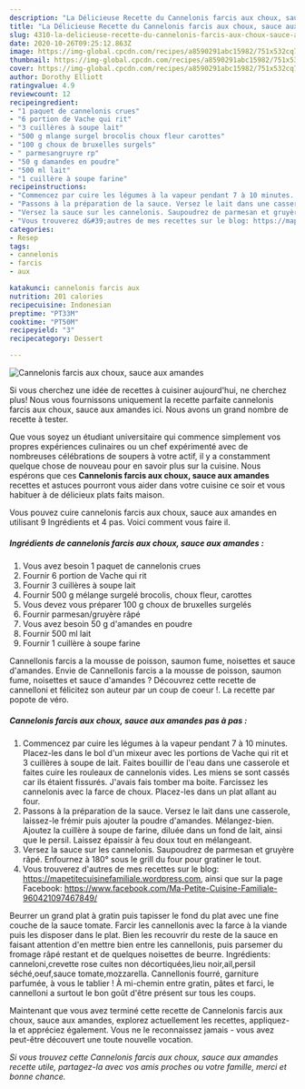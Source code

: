 ```yaml
---
description: "La Délicieuse Recette du Cannelonis farcis aux choux, sauce aux amandes"
title: "La Délicieuse Recette du Cannelonis farcis aux choux, sauce aux amandes"
slug: 4310-la-delicieuse-recette-du-cannelonis-farcis-aux-choux-sauce-aux-amandes
date: 2020-10-26T09:25:12.863Z
image: https://img-global.cpcdn.com/recipes/a8590291abc15982/751x532cq70/cannelonis-farcis-aux-choux-sauce-aux-amandes-photo-principale-de-la-recette.jpg
thumbnail: https://img-global.cpcdn.com/recipes/a8590291abc15982/751x532cq70/cannelonis-farcis-aux-choux-sauce-aux-amandes-photo-principale-de-la-recette.jpg
cover: https://img-global.cpcdn.com/recipes/a8590291abc15982/751x532cq70/cannelonis-farcis-aux-choux-sauce-aux-amandes-photo-principale-de-la-recette.jpg
author: Dorothy Elliott
ratingvalue: 4.9
reviewcount: 12
recipeingredient:
- "1 paquet de cannelonis crues"
- "6 portion de Vache qui rit"
- "3 cuillères à soupe lait"
- "500 g mlange surgel brocolis choux fleur carottes"
- "100 g choux de bruxelles surgels"
- " parmesangruyre rp"
- "50 g damandes en poudre"
- "500 ml lait"
- "1 cuillère à soupe farine"
recipeinstructions:
- "Commencez par cuire les légumes à la vapeur pendant 7 à 10 minutes. Placez-les dans le bol d&#39;un mixeur avec les portions de Vache qui rit et 3 cuillères à soupe de lait. Faites bouillir de l&#39;eau dans une casserole et faites cuire les rouleaux de cannelonis vides. Les miens se sont cassés car ils étaient fissurés. J&#39;avais fais tomber ma boite. Farcissez les cannelonis avec la farce de choux. Placez-les dans un plat allant au four."
- "Passons à la préparation de la sauce. Versez le lait dans une casserole, laissez-le frémir puis ajouter la poudre d&#39;amandes. Mélangez-bien. Ajoutez la cuillère à soupe de farine, diluée dans un fond de lait, ainsi que le persil. Laissez épaissir à feu doux tout en mélangeant."
- "Versez la sauce sur les cannelonis. Saupoudrez de parmesan et gruyère râpé. Enfournez à 180° sous le grill du four pour gratiner le tout."
- "Vous trouverez d&#39;autres de mes recettes sur le blog: https://mapetitecuisinefamiliale.wordpress.com, ainsi que sur la page Facebook: https://www.facebook.com/Ma-Petite-Cuisine-Familiale-960421097467849/"
categories:
- Resep
tags:
- cannelonis
- farcis
- aux

katakunci: cannelonis farcis aux 
nutrition: 201 calories
recipecuisine: Indonesian
preptime: "PT33M"
cooktime: "PT50M"
recipeyield: "3"
recipecategory: Dessert

---
```



![Cannelonis farcis aux choux, sauce aux amandes](https://img-global.cpcdn.com/recipes/a8590291abc15982/751x532cq70/cannelonis-farcis-aux-choux-sauce-aux-amandes-photo-principale-de-la-recette.jpg)

Si vous cherchez une idée de recettes à cuisiner aujourd'hui, ne cherchez plus! Nous vous fournissons uniquement la recette parfaite cannelonis farcis aux choux, sauce aux amandes ici. Nous avons un grand nombre de recette à tester.

Que vous soyez un étudiant universitaire qui commence simplement vos propres expériences culinaires ou un chef expérimenté avec de nombreuses célébrations de soupers à votre actif, il y a constamment quelque chose de nouveau pour en savoir plus sur la cuisine. Nous espérons que ces <strong> Cannelonis farcis aux choux, sauce aux amandes </strong> recettes et astuces pourront vous aider dans votre cuisine ce soir et vous habituer à de délicieux plats faits maison.

<!--inarticleads1-->

Vous pouvez cuire cannelonis farcis aux choux, sauce aux amandes en utilisant 9 Ingrédients et 4 pas. Voici comment vous faire il.

##### Ingrédients de cannelonis farcis aux choux, sauce aux amandes :

1. Vous avez besoin 1 paquet de cannelonis crues
1. Fournir 6 portion de Vache qui rit
1. Fournir 3 cuillères à soupe lait
1. Fournir 500 g mélange surgelé brocolis, choux fleur, carottes
1. Vous devez vous préparer 100 g choux de bruxelles surgelés
1. Fournir  parmesan/gruyère râpé
1. Vous avez besoin 50 g d&#39;amandes en poudre
1. Fournir 500 ml lait
1. Fournir 1 cuillère à soupe farine


Cannellonis farcis a la mousse de poisson, saumon fume, noisettes et sauce d&#39;amandes. Envie de Cannellonis farcis a la mousse de poisson, saumon fume, noisettes et sauce d&#39;amandes ? Découvrez cette recette de cannelloni et félicitez son auteur par un coup de coeur !. La recette par popote de véro. 

<!--inarticleads2-->

##### Cannelonis farcis aux choux, sauce aux amandes pas à pas :

1. Commencez par cuire les légumes à la vapeur pendant 7 à 10 minutes. Placez-les dans le bol d&#39;un mixeur avec les portions de Vache qui rit et 3 cuillères à soupe de lait. Faites bouillir de l&#39;eau dans une casserole et faites cuire les rouleaux de cannelonis vides. Les miens se sont cassés car ils étaient fissurés. J&#39;avais fais tomber ma boite. Farcissez les cannelonis avec la farce de choux. Placez-les dans un plat allant au four.
1. Passons à la préparation de la sauce. Versez le lait dans une casserole, laissez-le frémir puis ajouter la poudre d&#39;amandes. Mélangez-bien. Ajoutez la cuillère à soupe de farine, diluée dans un fond de lait, ainsi que le persil. Laissez épaissir à feu doux tout en mélangeant.
1. Versez la sauce sur les cannelonis. Saupoudrez de parmesan et gruyère râpé. Enfournez à 180° sous le grill du four pour gratiner le tout.
1. Vous trouverez d&#39;autres de mes recettes sur le blog: https://mapetitecuisinefamiliale.wordpress.com, ainsi que sur la page Facebook: https://www.facebook.com/Ma-Petite-Cuisine-Familiale-960421097467849/


Beurrer un grand plat à gratin puis tapisser le fond du plat avec une fine couche de la sauce tomate. Farcir les cannellonis avec la farce à la viande puis les disposer dans le plat. Bien les recouvrir du reste de la sauce en faisant attention d&#39;en mettre bien entre les cannellonis, puis parsemer du fromage râpé restant et de quelques noisettes de beurre. Ingrédients: canneloni,crevette rose cuites non décortiquées,lieu noir,ail,persil séché,oeuf,sauce tomate,mozzarella. Cannellonis fourré, garniture parfumée, à vous le tablier ! À mi-chemin entre gratin, pâtes et farci, le cannelloni a surtout le bon goût d&#39;être présent sur tous les coups. 

<!--inarticleads1-->

<p>
Maintenant que vous avez terminé cette recette de Cannelonis farcis aux choux, sauce aux amandes, explorez actuellement les recettes, appliquez-la et appréciez également. Vous ne le reconnaissez jamais - vous avez peut-être découvert une toute nouvelle vocation.
</p>

<p>
<i>Si vous trouvez cette Cannelonis farcis aux choux, sauce aux amandes recette utile, partagez-la avec vos amis proches ou votre famille, merci et bonne chance.</i>
</p>
